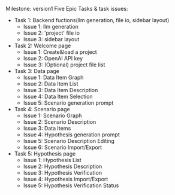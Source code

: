 Milestone: version1
Five Epic Tasks & task issues:
- Task 1: Backend fuctions(llm generation, file io, sidebar layout)
    - Issue 1: llm generation
    - Issue 2: 'project' file io
    - Issue 3: sidebar layout
- Task 2: Welcome page
    - Issue 1: Create&load a project
    - Issue 2: OpenAI API key
    - Issue 3: (Optional) project file list
- Task 3: Data page
    - Issue 1: Data Item Graph
    - Issue 2: Data Item List
    - Issue 3: Data Item Description
    - Issue 4: Data Item Selection
    - Issue 5: Scenario generation prompt
- Task 4: Scenario page
    - Issue 1: Scenario Graph
    - Issue 2: Scenario Description
    - Issue 3: Data Items
    - Issue 4: Hypothesis generation prompt
    - Issue 5: Scenario Description Editing
    - Issue 6: Scenario Import/Export
- Task 5: Hypothesis page
    - Issue 1: Hypothesis List
    - Issue 2: Hypothesis Description
    - Issue 3: Hypothesis Verification
    - Issue 4: Hypothesis Import/Export
    - Issue 5: Hypothesis Verification Status